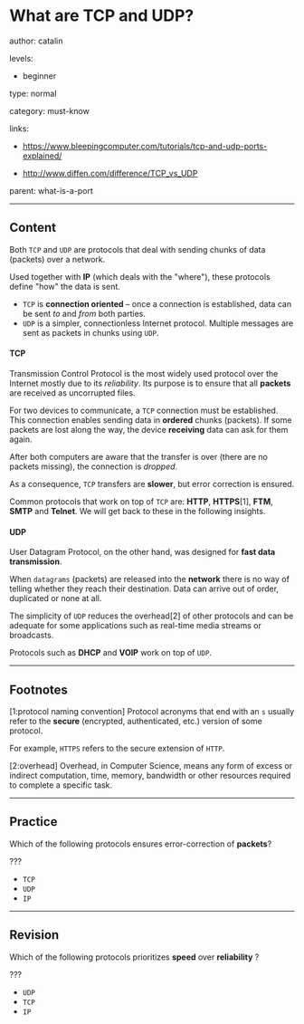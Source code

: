 # What are TCP and UDP?
author: catalin

levels:

  - beginner

type: normal

category: must-know

links:

  - https://www.bleepingcomputer.com/tutorials/tcp-and-udp-ports-explained/

  - http://www.diffen.com/difference/TCP_vs_UDP

parent: what-is-a-port

---
## Content

Both `TCP` and `UDP` are protocols that deal with sending chunks of data (packets) over a network.

Used together with **IP** (which deals with the "where"), these protocols define "how" the data is sent.

- `TCP` is **connection oriented** – once a connection is established, data can be sent *to* and *from* both parties.
- `UDP` is a simpler, connectionless Internet protocol. Multiple messages are sent as packets in chunks using `UDP`.

#### TCP

Transmission Control Protocol is the most widely used protocol over the Internet mostly due to its *reliability*.
Its purpose is to ensure that all **packets** are received as uncorrupted files.

For two devices to communicate, a `TCP` connection must be established. This connection enables sending data in **ordered** chunks (packets). If some packets are lost along the way, the device **receiving** data can ask for them again.

After both computers are aware that the transfer is over (there are no packets missing), the connection is *dropped*.

As a consequence, `TCP` transfers are **slower**, but error correction is ensured.

Common protocols that work on top of `TCP` are: **HTTP**, **HTTPS**[1], **FTM**, **SMTP** and **Telnet**. We will get back to these in the following insights.

#### UDP

User Datagram Protocol, on the other hand, was designed for **fast data transmission**.

When `datagrams` (packets) are released into the **network** there is no way of telling whether they reach their destination. Data can arrive out of order, duplicated or none at all.

The simplicity of `UDP` reduces the overhead[2] of other protocols and can be adequate for some applications such as real-time media streams or broadcasts.

Protocols such as **DHCP** and **VOIP** work on top of `UDP`.

---
## Footnotes

[1:protocol naming convention]
Protocol acronyms that end with an `s` usually refer to the **secure** (encrypted, authenticated, etc.) version of some protocol.

For example, `HTTPS` refers to the secure extension of `HTTP`.

[2:overhead]
Overhead, in Computer Science, means any form of excess or indirect computation, time, memory, bandwidth or other resources required to complete a specific task.

---
## Practice

Which of the following protocols ensures error-correction of **packets**?

???

* `TCP`
* `UDP`
* `IP`

---
## Revision

Which of the following protocols prioritizes **speed** over **reliability** ?

???

* `UDP`
* `TCP`
* `IP`
